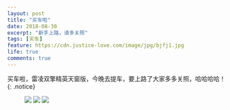 ```yaml
---
layout: post
title: "买车啦"
date: 2018-08-30
excerpt: "新手上路，请多关照"
tags: [买车]
feature: https://cdn.justice-love.com/image/jpg/bjfj1.jpg
life: true
comments: true
---
```

买车啦，雷凌双擎精英天窗版，今晚去提车，要上路了大家多多关照，哈哈哈哈！
{: .notice}
<figure>
    <img src="{{ site.staticUrl }}/image/jpg/tiche.jpeg" />
    <img src="{{ site.staticUrl }}/image/jpg/xinche1.jpg" />
    <img src="{{ site.staticUrl }}/image/jpg/xinche2.jpg" />
</figure>
